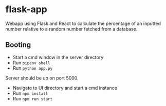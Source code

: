 # flask-app
Webapp using Flask and React to calculate the percentage of an inputted number relative to a random number fetched from a database.


## Booting

  * Start a cmd window in the server directory
  * Run `pipenv shell`
  * Run `python app.py`

Server should be up on port 5000.

 * Navigate to UI directory and start a cmd instance
 * Run `npm install`
 * Run `npm run start` 
